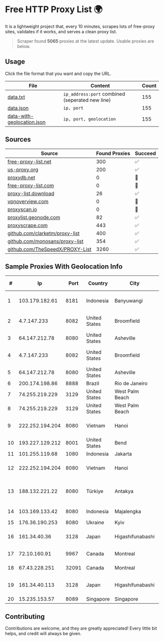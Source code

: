 
# Free HTTP Proxy List 🌍

It is a lightweight project that, every 10 minutes, scrapes lots of free-proxy sites, validates if it works, and serves a clean proxy list.


> Scraper found **5065** proxies at the latest update. Usable proxies are below.

## Usage

Click the file format that you want and copy the URL.


|File|Content|Count|
|----|-------|-----|
|[data.txt](https://raw.githubusercontent.com/themiralay/Proxy-List-World/master/data.txt)|`ip_address:port` combined (seperated new line)|155|
|[data.json](https://raw.githubusercontent.com/themiralay/Proxy-List-World/master/data.json)|`ip, port`|155|
|[data-with-geolocation.json](https://raw.githubusercontent.com/themiralay/Proxy-List-World/master/data-with-geolocation.json)|`ip, port, geolocation`|155|

## Sources

|Source|Found Proxies|Succeed|
|------|-------------|-------|
|[free-proxy-list.net](https://free-proxy-list.net)|300|✅|
|[us-proxy.org](https://www.us-proxy.org)|200|✅|
|[proxydb.net](http://proxydb.net)|0|🚫|
|[free-proxy-list.com](https://free-proxy-list.com/?page=&port=&type%5B%5D=http&type%5B%5D=https&up_time=0&search=Search)|0|🚫|
|[proxy-list.download](https://www.proxy-list.download/HTTP)|26|✅|
|[vpnoverview.com](https://vpnoverview.com/privacy/anonymous-browsing/free-proxy-servers)|0|🚫|
|[proxyscan.io](https://www.proxyscan.io)|0|🚫|
|[proxylist.geonode.com](https://proxylist.geonode.com/api/proxy-list?limit=300&page=1&sort_by=lastChecked&sort_type=desc&protocols=http,https)|82|✅|
|[proxyscrape.com](https://api.proxyscrape.com/v2/?request=displayproxies&protocol=http&timeout=10000&country=all&ssl=all&anonymity=all)|443|✅|
|[github.com/clarketm/proxy-list](https://raw.githubusercontent.com/clarketm/proxy-list/master/proxy-list-raw.txt)|400|✅|
|[github.com/monosans/proxy-list](https://raw.githubusercontent.com/monosans/proxy-list/main/proxies/http.txt)|354|✅|
|[github.com/TheSpeedX/PROXY-List](https://raw.githubusercontent.com/TheSpeedX/PROXY-List/master/http.txt)|3260|✅|


## Sample Proxies With Geolocation Info

|#|Ip|Port|Country|City|Internet Service Provider|
|-|--|----|-------|----|-------------------------|
|1|103.179.182.61|8181|Indonesia|Banyuwangi|PT Cahaya Solusindo Internusa|
|2|4.7.147.233|8082|United States|Broomfield|Level 3 Communications, Inc.|
|3|64.147.212.78|8080|United States|Asheville|ERC Broadband|
|4|4.7.147.233|8082|United States|Broomfield|Level 3 Communications, Inc.|
|5|64.147.212.78|8080|United States|Asheville|ERC Broadband|
|6|200.174.198.86|8888|Brazil|Rio de Janeiro|Claro S.A|
|7|74.255.219.229|3129|United States|West Palm Beach|AT&T Corp.|
|8|74.255.219.229|3129|United States|West Palm Beach|AT&T Corp.|
|9|222.252.194.204|8080|Vietnam|Hanoi|VietNam Post and Telecom Corporation|
|10|193.227.129.212|8001|United States|Bend|Tier.Net Technologies LLC|
|11|101.255.119.68|1080|Indonesia|Jakarta|PT Remala Abadi|
|12|222.252.194.204|8080|Vietnam|Hanoi|VietNam Post and Telecom Corporation|
|13|188.132.221.22|8080|Türkiye|Antakya|High Speed Telekomunikasyon ve Hab. Hiz. Ltd. Sti.|
|14|103.169.133.42|8080|Indonesia|Majalengka|PT Alfa Omega Interkoneksi|
|15|176.36.190.253|8080|Ukraine|Kyiv|Lanet Network|
|16|161.34.40.36|3128|Japan|Higashifunabashi|NTT PC Communications, Inc.|
|17|72.10.160.91|9967|Canada|Montreal|GloboTech Communications|
|18|67.43.228.251|32091|Canada|Montreal|GloboTech Communications|
|19|161.34.40.113|3128|Japan|Higashifunabashi|NTT PC Communications, Inc.|
|20|15.235.153.57|8089|Singapore|Singapore|OVH Hosting|



## Contributing

Contributions are welcome, and they are greatly appreciated! Every
little bit helps, and credit will always be given.

